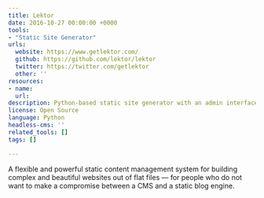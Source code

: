 ```yaml
---
title: Lektor
date: 2016-10-27 00:00:00 +0000
tools:
- "Static Site Generator"
urls:
  website: https://www.getlektor.com/
  github: https://github.com/lektor/lektor
  twitter: https://twitter.com/getlektor
  other: ''
resources:
- name: 
  url: 
description: Python-based static site generator with an admin interface.
license: Open Source
language: Python
headless-cms: ''
related_tools: []
tags: []

---
```

A flexible and powerful static content management system for building complex and beautiful websites out of flat files — for people who do not want to make a compromise between a CMS and a static blog engine.

